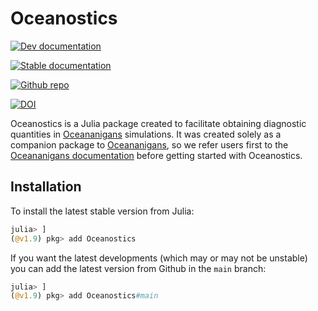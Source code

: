 # Oceanostics

[![Dev documentation](https://img.shields.io/badge/documentation-in%20development-orange?style=flat)](https://tomchor.github.io/Oceanostics.jl/dev/)

[![Stable documentation](https://img.shields.io/badge/documentation-stable%20release-blue?style=flat)](https://tomchor.github.io/Oceanostics.jl/stable/)

[![Github repo](https://img.shields.io/badge/-Github-white?logo=github&logoColor=black)](https://github.com/tomchor/Oceanostics.jl)

[![DOI](https://zenodo.org/badge/333787438.svg)](https://zenodo.org/badge/latestdoi/333787438)

Oceanostics is a Julia package created to facilitate obtaining diagnostic quantities in
[Oceananigans](https://github.com/CliMA/Oceananigans.jl) simulations. It was created solely as a
companion package to [Oceananigans](https://github.com/CliMA/Oceananigans.jl), so we refer users
first to the [Oceananigans documentation](https://clima.github.io/OceananigansDocumentation/stable/)
before getting started with Oceanostics.


## Installation

To install the latest stable version from Julia:
```julia
julia> ]
(@v1.9) pkg> add Oceanostics
```

If you want the latest developments (which may or may not be unstable) you can add the latest
version from Github in the `main` branch:

```julia
julia> ]
(@v1.9) pkg> add Oceanostics#main
```
